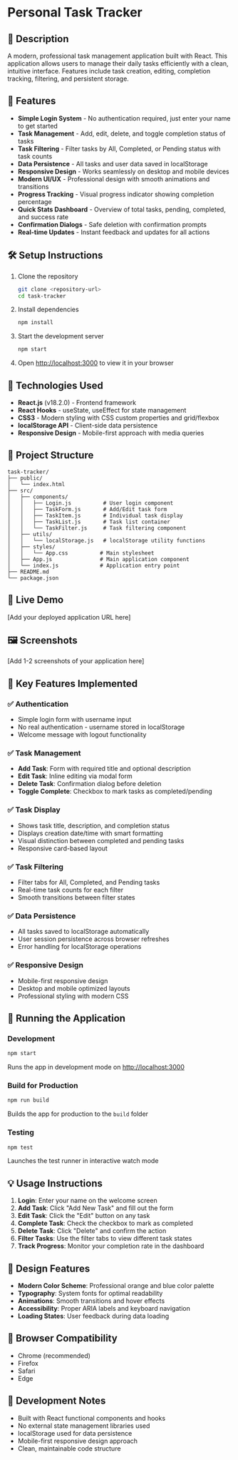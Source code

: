 # Personal Task Tracker

## 📖 Description

A modern, professional task management application built with React. This application allows users to manage their daily
tasks efficiently with a clean, intuitive interface. Features include task creation, editing, completion tracking,
filtering, and persistent storage.

## 🚀 Features

- **Simple Login System** - No authentication required, just enter your name to get started
- **Task Management** - Add, edit, delete, and toggle completion status of tasks
- **Task Filtering** - Filter tasks by All, Completed, or Pending status with task counts
- **Data Persistence** - All tasks and user data saved in localStorage
- **Responsive Design** - Works seamlessly on desktop and mobile devices
- **Modern UI/UX** - Professional design with smooth animations and transitions
- **Progress Tracking** - Visual progress indicator showing completion percentage
- **Quick Stats Dashboard** - Overview of total tasks, pending, completed, and success rate
- **Confirmation Dialogs** - Safe deletion with confirmation prompts
- **Real-time Updates** - Instant feedback and updates for all actions

## 🛠 Setup Instructions

1. Clone the repository
   ```bash
   git clone <repository-url>
   cd task-tracker
   ```
2. Install dependencies
   ```bash
   npm install
   ```
3. Start the development server
   ```bash
   npm start
   ```
4. Open [http://localhost:3000](http://localhost:3000) to view it in your browser

## 🧰 Technologies Used

- **React.js** (v18.2.0) - Frontend framework
- **React Hooks** - useState, useEffect for state management
- **CSS3** - Modern styling with CSS custom properties and grid/flexbox
- **localStorage API** - Client-side data persistence
- **Responsive Design** - Mobile-first approach with media queries

## 📁 Project Structure

```
task-tracker/
├── public/
│   └── index.html
├── src/
│   ├── components/
│   │   ├── Login.js          # User login component
│   │   ├── TaskForm.js       # Add/Edit task form
│   │   ├── TaskItem.js       # Individual task display
│   │   ├── TaskList.js       # Task list container
│   │   └── TaskFilter.js     # Task filtering component
│   ├── utils/
│   │   └── localStorage.js   # localStorage utility functions
│   ├── styles/
│   │   └── App.css          # Main stylesheet
│   ├── App.js               # Main application component
│   └── index.js             # Application entry point
├── README.md
└── package.json
```

## 🔗 Live Demo

[Add your deployed application URL here]

## 🖼 Screenshots

[Add 1-2 screenshots of your application here]

## 🎯 Key Features Implemented

### ✅ Authentication

- Simple login form with username input
- No real authentication - username stored in localStorage
- Welcome message with logout functionality

### ✅ Task Management

- **Add Task**: Form with required title and optional description
- **Edit Task**: Inline editing via modal form
- **Delete Task**: Confirmation dialog before deletion
- **Toggle Complete**: Checkbox to mark tasks as completed/pending

### ✅ Task Display

- Shows task title, description, and completion status
- Displays creation date/time with smart formatting
- Visual distinction between completed and pending tasks
- Responsive card-based layout

### ✅ Task Filtering

- Filter tabs for All, Completed, and Pending tasks
- Real-time task counts for each filter
- Smooth transitions between filter states

### ✅ Data Persistence

- All tasks saved to localStorage automatically
- User session persistence across browser refreshes
- Error handling for localStorage operations

### ✅ Responsive Design

- Mobile-first responsive design
- Desktop and mobile optimized layouts
- Professional styling with modern CSS

## 🚀 Running the Application

### Development

```bash
npm start
```

Runs the app in development mode on [http://localhost:3000](http://localhost:3000)

### Build for Production

```bash
npm run build
```

Builds the app for production to the `build` folder

### Testing

```bash
npm test
```

Launches the test runner in interactive watch mode

## 💡 Usage Instructions

1. **Login**: Enter your name on the welcome screen
2. **Add Task**: Click "Add New Task" and fill out the form
3. **Edit Task**: Click the "Edit" button on any task
4. **Complete Task**: Check the checkbox to mark as completed
5. **Delete Task**: Click "Delete" and confirm the action
6. **Filter Tasks**: Use the filter tabs to view different task states
7. **Track Progress**: Monitor your completion rate in the dashboard

## 🎨 Design Features

- **Modern Color Scheme**: Professional orange and blue color palette
- **Typography**: System fonts for optimal readability
- **Animations**: Smooth transitions and hover effects
- **Accessibility**: Proper ARIA labels and keyboard navigation
- **Loading States**: User feedback during data loading

## 🧪 Browser Compatibility

- Chrome (recommended)
- Firefox
- Safari
- Edge

## 📝 Development Notes

- Built with React functional components and hooks
- No external state management libraries used
- localStorage used for data persistence
- Mobile-first responsive design approach
- Clean, maintainable code structure